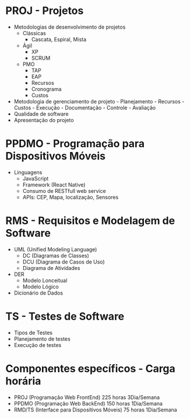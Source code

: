# PROJ - Projetos
- Metodologias de desenvolvimento de projetos
	- Clássicas
		- Cascata, Espiral, Mista
	- Ágil
		- XP
		- SCRUM
	- PMO
		- TAP
		- EAP
		- Recursos
		- Cronograma
		- Custos
- Metodologia de gerenciamento de projeto
		- Planejamento
			- Recursos
			- Custos
		- Execução
			- Documentação
		- Controle
			- Avaliação
- Qualidade de software
- Apresentação do projeto
# PPDMO - Programação para Dispositivos Móveis
- Linguagens
	- JavaScript
	- Framework (React Native)
	- Consumo de RESTfull web service
	- APIs: CEP, Mapa, localização, Sensores
# RMS - Requisitos e Modelagem de Software
- UML (Unified Modeling Language)
	- DC (Diagramas de Classes)
	- DCU (Diagrama de Casos de Uso)
	- Diagrama de Atividades
- DER
	- Modelo Lonceitual
	- Modelo Lógico
- Dicionário de Dados

# TS - Testes de Software
- Tipos de Testes
- Planejamento de testes
- Execução de testes

# Componentes específicos - Carga horária
- PROJ (Programação Web FrontEnd) 225 horas 3Dia/Semana
- PPDMO (Programação Web BackEnd) 150 horas 1Dia/Semana
- RMD/TS (Interface para Dispositivos Móveis) 75 horas 1Dia/Semana

